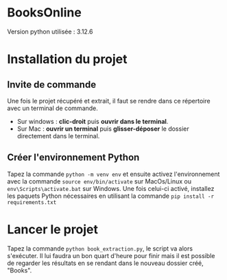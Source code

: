 # BooksOnline

Version python utilisée : 3.12.6
 
# Installation du projet
## Invite de commande
Une fois le projet récupéré et extrait, il faut se rendre dans ce répertoire avec un terminal de commande. 
- Sur windows : **clic-droit** puis **ouvrir dans le terminal**.
- Sur Mac : **ouvrir un terminal** puis **glisser-déposer** le dossier directement dans le terminal.

## Créer l'environnement Python
Tapez la commande ```python -m venv env``` et ensuite activez l'environnement avec la commande ```source env/bin/activate``` sur MacOs/Linux ou ```env\Scripts\activate.bat``` sur Windows.
Une fois celui-ci activé, installez les paquets Python nécessaires en utilisant la commande ```pip install -r requirements.txt```

# Lancer le projet
Tapez la commande ```python book_extraction.py```, le script va alors s'exécuter. Il lui faudra un bon quart d'heure pour finir mais il est possible de regarder les résultats en se rendant dans le nouveau dossier créé, "Books".
